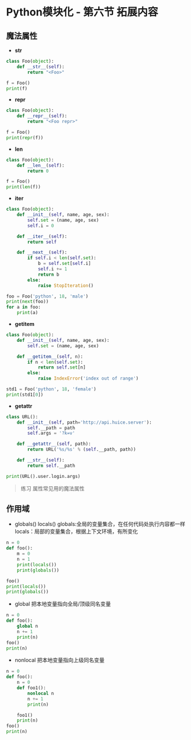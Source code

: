# Python模块化 - 第六节 拓展内容

## 魔法属性
- __str__
```python
class Foo(object):
    def __str__(self):
        return "<Foo>"

f = Foo()
print(f)
```
- __repr__
```python
class Foo(object):
    def __repr__(self):
        return "<Foo repr>"

f = Foo()
print(repr(f))
```

- __len__
```python
class Foo(object):
    def __len__(self):
        return 0

f = Foo()
print(len(f))
```
- __iter__
```python
class Foo(object):
    def __init__(self, name, age, sex):
        self.set = (name, age, sex)
        self.i = 0

    def __iter__(self):
        return self

    def __next__(self):
        if self.i < len(self.set):
            b = self.set[self.i]
            self.i += 1
            return b
        else:
            raise StopIteration()

foo = Foo('python', 18, 'male')
print(next(foo))
for a in foo:
    print(a)
```

- __getitem__
```python
class Foo(object):
    def __init__(self, name, age, sex):
        self.set = (name, age, sex)

    def __getitem__(self, n):
        if n < len(self.set):
            return self.set[n]
        else:
            raise IndexError('index out of range')

std1 = Foo('python', 18, 'female')
print(std1[0])
```

- __getattr__
```python
class URL():
    def __init__(self, path='http://api.huice.server'):
        self.__path = path
        self.args = '?k=v'

    def __getattr__(self, path):
        return URL('%s/%s' % (self.__path, path))

    def __str__(self):
        return self.__path

print(URL().user.login.args)
```
> 练习 属性常见用的魔法属性

## 作用域
- globals() locals()
globals:全局的变量集合，在任何代码处执行内容都一样
locals：局部的变量集合，根据上下文环境，有所变化
```python
n = 0
def foo():
    m = 0
    n = 1
    print(locals())
    print(globals())

foo()
print(locals())
print(globals())
```

- global
把本地变量指向全局/顶级同名变量
```python
n = 0
def foo():
    global n
    n += 1
    print(n)
foo()
print(n)
```
- nonlocal
把本地变量指向上级同名变量
```python
n = 0
def foo():
    n = 0
    def foo1():
        nonlocal n
        n += 1
        print(n)

    foo1()
    print(n)
foo()
print(n)
```
